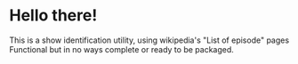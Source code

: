 # Hello there!

This is a show identification utility, using wikipedia's "List of episode" pages
Functional but in no ways complete or ready to be packaged.
